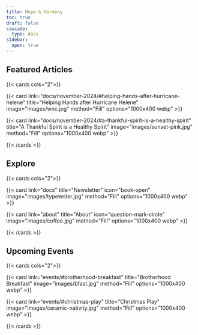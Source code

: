 ```yaml
---
title: Hope & Harmony
toc: true
draft: false
cascade:
  type: docs
sidebar:
  open: true
---
```


## Featured Articles

{{< cards cols="2">}}

{{< card
  link="docs/november-2024/#helping-hands-after-hurricane-helene"
  title="Helping Hands after Hurricane Helene"
  image="images/wnc.jpg"
  method="Fill"
  options="1000x400 webp" >}}

{{< card
  link="docs/november-2024/#a-thankful-spirit-is-a-healthy-spirit"
  title="A Thankful Spirit is a Healthy Spirit"
  image="images/sunset-pink.jpg"
  method="Fill"
  options="1000x400 webp" >}}

{{< /cards >}}

## Explore

{{< cards cols="2">}}

{{< card
  link="docs"
  title="Newsletter"
  icon="book-open"
  image="images/typewriter.jpg"
  method="Fill"
  options="1000x400 webp" >}}

{{< card
  link="about"
  title="About"
  icon="question-mark-circle"
  image="images/coffee.jpg"
  method="Fill"
  options="1000x400 webp" >}}

{{< /cards >}}

## Upcoming Events

{{< cards cols="2">}}

{{< card
  link="events/#brotherhood-breakfast"
  title="Brotherhood Breakfast"
  image="images/bfast.jpg"
  method="Fill"
  options="1000x400 webp" >}}

{{< card
  link="events/#christmas-play"
  title="Christmas Play"
  image="images/ceramic-nativity.jpg"
  method="Fill"
  options="1000x400 webp" >}}

{{< /cards >}}
